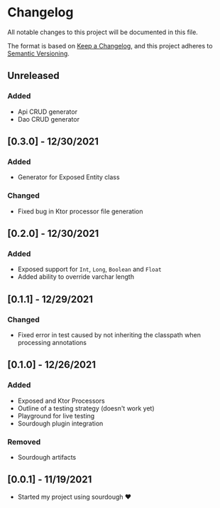 # Changelog
All notable changes to this project will be documented in this file.

The format is based on [Keep a Changelog](https://keepachangelog.com/en/1.0.0/),
and this project adheres to [Semantic Versioning](https://semver.org/spec/v2.0.0.html).

## Unreleased
### Added
- Api CRUD generator
- Dao CRUD generator

## [0.3.0] - 12/30/2021
### Added
- Generator for Exposed Entity class 
### Changed
- Fixed bug in Ktor processor file generation

## [0.2.0] - 12/30/2021
### Added
- Exposed support for `Int`, `Long`, `Boolean` and `Float`
- Added ability to override varchar length

## [0.1.1] - 12/29/2021
### Changed
- Fixed error in test caused by not inheriting the classpath when processing annotations

## [0.1.0] - 12/26/2021
### Added
- Exposed and Ktor Processors
- Outline of a testing strategy (doesn't work yet)
- Playground for live testing
- Sourdough plugin integration
### Removed
- Sourdough artifacts

## [0.0.1] - 11/19/2021

- Started my project using sourdough ❤️
